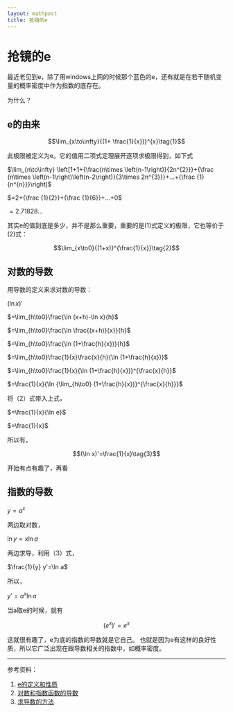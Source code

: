 ```yaml
---
layout: mathpost
title: 抢镜的e
---
```


# 抢镜的e #

最近老见到e，除了用windows上网的时候那个蓝色的e，还有就是在若干随机变量的概率密度中作为指数的底存在。

为什么？

## e的由来 ##

$$\lim_{x\to\infty}{(1+ \frac{1}{x})}^{x}\tag{1}$$

此极限被定义为e。它的值用二项式定理展开逐项求极限得到，如下式

$\lim_{n\to\infty} \left[1+1+{\frac{n\times \left(n-1\right)}{2n^{2}}}+{\frac {n\times \left(n-1\right)\left(n-2\right)}{3\times 2n^{3}}}+...+{\frac {1}{n^{n}}}\right]$

$=2+{\frac {1}{2}}+{\frac {1}{6}}+...+0$

$=2.71828...$    

其实e的值到底是多少，并不是那么重要，重要的是(1)式定义的极限，它也等价于(2)式：

$$\lim_{x\to0}{(1+x)}^{\frac{1}{x}}\tag{2}$$

## 对数的导数 ##

用导数的定义来求对数的导数：

$(\ln x)'$

$=\lim_{h\to0}\frac{\ln (x+h)-\ln x}{h}$

$=\lim_{h\to0}\frac{\ln \frac{(x+h)}{x}}{h}$

$=\lim_{h\to0}\frac{\ln (1+\frac{h}{x})}{h}$

$=\lim_{h\to0}\frac{1}{x}\frac{x}{h}{\ln (1+\frac{h}{x})}$

$=\lim_{h\to0}\frac{1}{x}{\ln (1+\frac{h}{x})}^{\frac{x}{h}}$

$=\frac{1}{x}{\ln {\lim_{h\to0} (1+\frac{h}{x})}^{\frac{x}{h}}}$

将（2）式带入上式，

$=\frac{1}{x}{\ln e}$

$=\frac{1}{x}$

所以有，

$$(\ln x)'=\frac{1}{x}\tag{3}$$

开始有点有趣了，再看

## 指数的导数 ##

$y=a^{x}$

两边取对数，

$\ln y=x\ln a$

两边求导，利用（3）式，

$\frac{1}{y} y'=\ln a$

所以，

$y'=a^{x} \ln a$

当a取e的时候，就有

$$(e^{x})'=e^{x}\tag{4}$$

这就很有趣了，e为底的指数的导数就是它自己。
也就是因为e有这样的良好性质，所以它广泛出现在跟导数相关的指数中，如概率密度。


---
参考资料：

1. [e的定义和性质](http://zh.wikipedia.org/wiki/E_%28%E6%95%B0%E5%AD%A6%E5%B8%B8%E6%95%B0%29)
2. [对数和指数函数的导数](http://beike.dangzhi.com/view/4efas7)
3. [求导数的方法](http://202.207.160.42/jpkc/DaXueMath/links/network%20study/NetStudy/ch3/3-2.htm)
